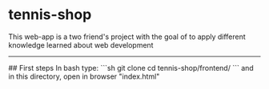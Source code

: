 # tennis-shop
This web-app is a two friend's project with the goal of to apply different knowledge learned about web development
<hr/>
## First steps
In bash type:
```sh
git clone
cd tennis-shop/frontend/
```
and in this directory, open in browser "index.html"